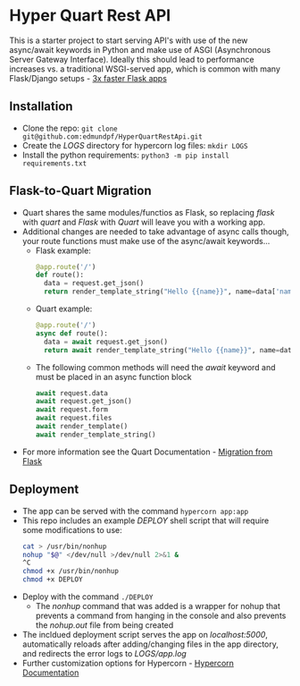 # Hyper Quart Rest API

This is a starter project to start serving API's with use of the new async/await keywords in Python and make use of ASGI (Asynchronous Server Gateway Interface). Ideally this should lead to performance increases vs. a traditional WSGI-served app, which is common with many Flask/Django setups - [3x faster Flask apps](https://hackernoon.com/3x-faster-than-flask-8e89bfbe8e4f "Hacker Noon")

## Installation
* Clone the repo: `git clone git@github.com:edmundpf/HyperQuartRestApi.git`
* Create the *LOGS* directory for hypercorn log files: `mkdir LOGS`
* Install the python requirements: `python3 -m pip install requirements.txt`

## Flask-to-Quart Migration
* Quart shares the same modules/functios as Flask, so replacing *flask* with *quart* and *Flask* with *Quart* will leave you with a working app.
* Additional changes are needed to take advantage of async calls though, your route functions must make use of the async/await keywords...
  * Flask example:
    ```python
    @app.route('/')
    def route():
      data = request.get_json()
      return render_template_string("Hello {{name}}", name=data['name'])
    ```
  * Quart example:
    ```python
    @app.route('/')
    async def route():
      data = await request.get_json()
      return await render_template_string("Hello {{name}}", name=data['name'])
    ```
  * The following common methods will need the *await* keyword and must be placed in an async function block
    ```python
    await request.data
    await request.get_json()
    await request.form
    await request.files
    await render_template()
    await render_template_string()
    ```
* For more information see the Quart Documentation - [Migration from Flask](https://pgjones.gitlab.io/quart/flask_migration.html "Quart Documentation")

## Deployment
* The app can be served with the command `hypercorn app:app`
* This repo includes an example *DEPLOY* shell script that will require some modifications to use:
  ```bash
  cat > /usr/bin/nonhup
  nohup "$@" </dev/null >/dev/null 2>&1 &
  ^C
  chmod +x /usr/bin/nonhup
  chmod +x DEPLOY
  ```
* Deploy with the command `./DEPLOY`
  * The *nonhup* command that was added is a wrapper for nohup that prevents a command from hanging in the console and also prevents the *nohup.out*   file from being created
* The incldued deployment script serves the app on *localhost:5000*, automatically reloads after adding/changing files in the app directory, and redirects the error logs to *LOGS/app.log*
* Further customization options for Hypercorn - [Hypercorn Documentation](https://pgjones.gitlab.io/hypercorn/ "Hypercorn")
